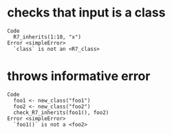 # checks that input is a class

    Code
      R7_inherits(1:10, "x")
    Error <simpleError>
      `class` is not an <R7_class>

# throws informative error

    Code
      foo1 <- new_class("foo1")
      foo2 <- new_class("foo2")
      check_R7_inherits(foo1(), foo2)
    Error <simpleError>
      `foo1()` is not a <foo2>

